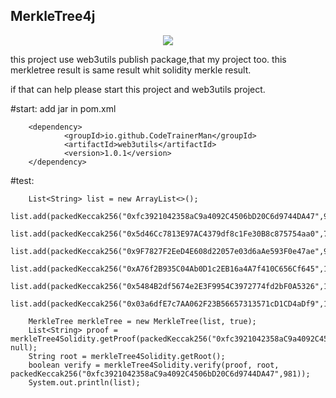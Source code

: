 ## MerkleTree4j
<p align="center">
    <img src="https://img.shields.io/badge/JDK-1.8+-green.svg">
</p>

this project use web3utils publish package,that my project too. this merkletree result is same result whit solidity merkle result. 

if that can help please start this project and web3utils project.

#start:  add jar in pom.xml

        <dependency>
                <groupId>io.github.CodeTrainerMan</groupId>
                <artifactId>web3utils</artifactId>
                <version>1.0.1</version>
        </dependency>
 
 #test:
 
        List<String> list = new ArrayList<>();
        list.add(packedKeccak256("0xfc3921042358aC9a4092C4506bD20C6d9744DA47",981));
        list.add(packedKeccak256("0x5d46Cc7813E97AC4379df8c1Fe30B8c875754aa0",711));
        list.add(packedKeccak256("0x9F7827F2EeD4E608d22057e03d6aAe593F0e47ae",9));
        list.add(packedKeccak256("0xA76f2B935C04Ab0D1c2EB16a4A7f410C656Cf645",1));
        list.add(packedKeccak256("0x5484B2df5674e2E3F9954C3972774fd2bF0A5326",170));
        list.add(packedKeccak256("0x03a6dfE7c7AA062F23B56657313571cD1CD4aDf9",1057));

        MerkleTree merkleTree = new MerkleTree(list, true);
        List<String> proof = merkleTree4Solidity.getProof(packedKeccak256("0xfc3921042358aC9a4092C4506bD20C6d9744DA47",981), null);
        String root = merkleTree4Solidity.getRoot();
        boolean verify = merkleTree4Solidity.verify(proof, root, packedKeccak256("0xfc3921042358aC9a4092C4506bD20C6d9744DA47",981));
        System.out.println(list);

